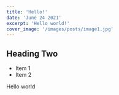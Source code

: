 ```yaml
---
title: 'Hello!'
date: 'June 24 2021'
excerpt: 'Hello world!'
cover_image: '/images/posts/image1.jpg'
---
```

## Heading Two

- Item 1
- Item 2

Hello world